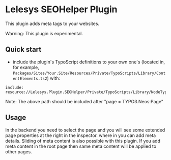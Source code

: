 Lelesys SEOHelper Plugin
=======

This plugin adds meta tags to your websites.

Warning: This plugin is experimental.

Quick start
-----------

* include the plugin's TypoScript definitions to your own one's (located in, for example, `Packages/Sites/Your.Site/Resources/Private/TypoScripts/Library/ContentElements.ts2`) with:

```
include: resource://Lelesys.Plugin.SEOHelper/Private/TypoScripts/Library/NodeTypes.ts2
```

Note: The above path should be included after "page = TYPO3.Neos:Page"

Usage
-----

In the backend you need to select the page and you will see some extended page properties at the right in the inspector.
where in you can add meta details.
Sliding of meta content is also possible with this plugin. If you add meta content in the root page then same meta content will be applied to other pages.